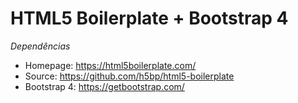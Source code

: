 # HTML5 Boilerplate + Bootstrap 4

*Dependências*
- Homepage: https://html5boilerplate.com/
- Source: https://github.com/h5bp/html5-boilerplate
- Bootstrap 4: https://getbootstrap.com/
